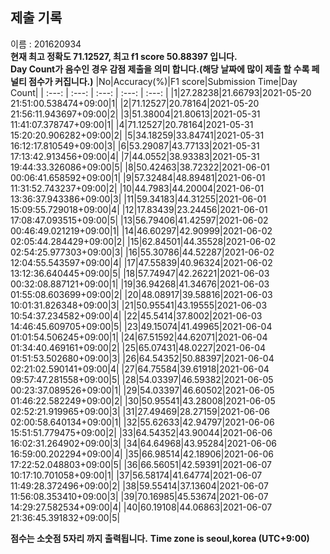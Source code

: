 


  
## 제출 기록  
이름 : 201620934  
**현재 최고 정확도 71.12527, 최고 f1 score 50.88397 입니다.**  
**Day Count가 음수인 경우 감점 제출을 의미 합니다.(해당 날짜에 많이 제출 할 수록 페널티 점수가 커집니다.)**
|No|Accuracy(%)|F1 score|Submission Time|Day Count|
| :---: | :---: | :---: | :---: | :---: |
|1|27.28238|21.66793|2021-05-20 21:51:00.538474+09:00|1|
|2|71.12527|20.78164|2021-05-20 21:56:11.943697+09:00|2|
|3|51.38004|21.80613|2021-05-31 11:41:07.378747+09:00|1|
|4|71.12527|20.78164|2021-05-31 15:20:20.906282+09:00|2|
|5|34.18259|33.84741|2021-05-31 16:12:17.810549+09:00|3|
|6|53.29087|43.77133|2021-05-31 17:13:42.913456+09:00|4|
|7|44.0552|38.93383|2021-05-31 19:44:33.326086+09:00|5|
|8|50.42463|38.72322|2021-06-01 00:06:41.658592+09:00|1|
|9|57.32484|48.89481|2021-06-01 11:31:52.743237+09:00|2|
|10|44.7983|44.20004|2021-06-01 13:36:37.943386+09:00|3|
|11|59.34183|44.31255|2021-06-01 15:09:55.729018+09:00|4|
|12|17.83439|23.24456|2021-06-01 17:08:47.093515+09:00|5|
|13|56.79406|41.42597|2021-06-02 00:46:49.021219+09:00|1|
|14|46.60297|42.90999|2021-06-02 02:05:44.284429+09:00|2|
|15|62.84501|44.35528|2021-06-02 02:54:25.977303+09:00|3|
|16|55.30786|44.52287|2021-06-02 12:04:55.543597+09:00|4|
|17|47.55839|40.96324|2021-06-02 13:12:36.640445+09:00|5|
|18|57.74947|42.26221|2021-06-03 00:32:08.887121+09:00|1|
|19|36.94268|41.34676|2021-06-03 01:55:08.603699+09:00|2|
|20|48.08917|39.58816|2021-06-03 10:01:31.826348+09:00|3|
|21|50.95541|43.19555|2021-06-03 10:54:37.234582+09:00|4|
|22|45.5414|37.8002|2021-06-03 14:46:45.609705+09:00|5|
|23|49.15074|41.49965|2021-06-04 01:01:54.506245+09:00|1|
|24|67.51592|44.62071|2021-06-04 01:34:40.469161+09:00|2|
|25|65.07431|48.0227|2021-06-04 01:51:53.502680+09:00|3|
|26|64.54352|50.88397|2021-06-04 02:21:02.590141+09:00|4|
|27|64.75584|39.61918|2021-06-04 09:57:47.281558+09:00|5|
|28|54.03397|46.59382|2021-06-05 00:23:37.089526+09:00|1|
|29|54.03397|46.60502|2021-06-05 01:46:22.582249+09:00|2|
|30|50.95541|43.28008|2021-06-05 02:52:21.919965+09:00|3|
|31|27.49469|28.27159|2021-06-06 02:00:58.640134+09:00|1|
|32|55.62633|42.94797|2021-06-06 15:51:51.779475+09:00|2|
|33|64.54352|43.90044|2021-06-06 16:02:31.264902+09:00|3|
|34|64.64968|43.95284|2021-06-06 16:59:00.202294+09:00|4|
|35|66.98514|42.18906|2021-06-06 17:22:52.048803+09:00|5|
|36|66.56051|42.59391|2021-06-07 10:17:10.701058+09:00|1|
|37|56.58174|41.64774|2021-06-07 11:49:28.372496+09:00|2|
|38|59.55414|37.13604|2021-06-07 11:56:08.353410+09:00|3|
|39|70.16985|45.53674|2021-06-07 14:29:27.582534+09:00|4|
|40|60.19108|44.06863|2021-06-07 21:36:45.391832+09:00|5|


**점수는 소숫점 5자리 까지 출력됩니다.**
**Time zone is seoul,korea (UTC+9:00)**
